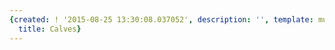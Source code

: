 ```yaml
---
{created: ! '2015-08-25 13:30:08.037052', description: '', template: muscle.html,
  title: Calves}
---
```

